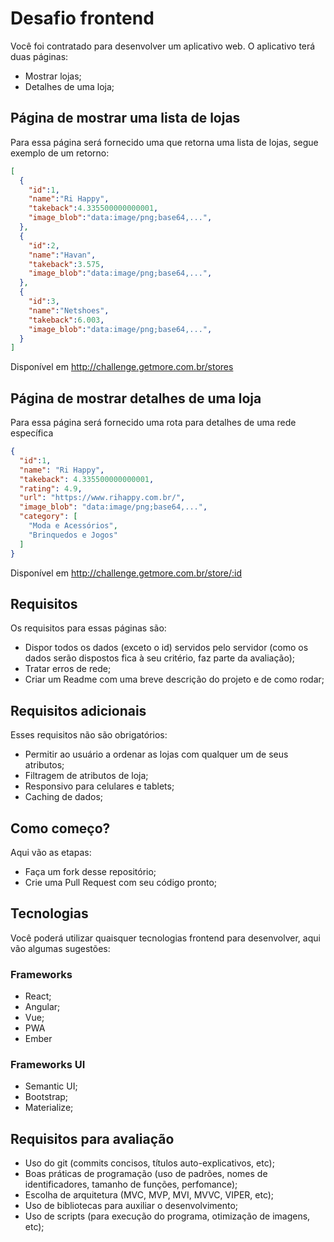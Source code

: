 # Desafio frontend    

Você foi contratado para desenvolver um aplicativo web. O aplicativo terá duas páginas:  

- Mostrar lojas;
- Detalhes de uma loja;

## Página de mostrar uma lista de lojas  
Para essa página será fornecido uma que retorna uma lista de lojas, segue exemplo de um retorno: 
```json  
[
  {
    "id":1,
    "name":"Ri Happy",
    "takeback":4.335500000000001,
    "image_blob":"data:image/png;base64,...",
  },
  {
    "id":2,
    "name":"Havan",
    "takeback":3.575,
    "image_blob":"data:image/png;base64,...",
  },
  {
    "id":3,
    "name":"Netshoes",
    "takeback":6.003,
    "image_blob":"data:image/png;base64,...",
  }
]
```
Disponível em http://challenge.getmore.com.br/stores

## Página de mostrar detalhes de uma loja 
Para essa página será fornecido uma rota para detalhes de uma rede específica
```json
{
  "id":1,
  "name": "Ri Happy",
  "takeback": 4.335500000000001,
  "rating": 4.9,
  "url": "https://www.rihappy.com.br/",
  "image_blob": "data:image/png;base64,...",
  "category": [
    "Moda e Acessórios",
    "Brinquedos e Jogos"
  ]
}
```
Disponível em http://challenge.getmore.com.br/store/:id

## Requisitos
Os requisitos para essas páginas são:
- Dispor todos os dados (exceto o id) servidos pelo servidor (como os dados serão dispostos fica à seu critério, faz parte da avaliação);
- Tratar erros de rede;
- Criar um Readme com uma breve descrição do projeto e de como rodar;

## Requisitos adicionais
Esses requisitos não são obrigatórios:
- Permitir ao usuário a ordenar as lojas com qualquer um de seus atributos;
- Filtragem de atributos de loja;
- Responsivo para celulares e tablets;
- Caching de dados;

## Como começo?
Aqui vão as etapas:
- Faça um fork desse repositório;
- Crie uma Pull Request com seu código pronto;

## Tecnologias
Você poderá utilizar quaisquer tecnologias frontend para desenvolver, aqui vão algumas sugestões:

### Frameworks
- React;
- Angular;
- Vue;
- PWA
- Ember

### Frameworks UI
- Semantic UI;
- Bootstrap;
- Materialize;

## Requisitos para avaliação
- Uso do git (commits concisos, títulos auto-explicativos, etc);
- Boas práticas de programação (uso de padrões, nomes de identificadores, tamanho de funções, perfomance);
- Escolha de arquitetura (MVC, MVP, MVI, MVVC, VIPER, etc);
- Uso de bibliotecas para auxiliar o desenvolvimento;
- Uso de scripts (para execução do programa, otimização de imagens, etc);
